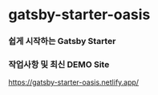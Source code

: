 # gatsby-starter-oasis

### 쉽게 시작하는 Gatsby Starter

### 작업사항 및 최신 DEMO Site

https://gatsby-starter-oasis.netlify.app/
